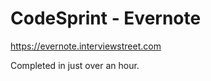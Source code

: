 CodeSprint - Evernote
=====================

https://evernote.interviewstreet.com

Completed in just over an hour.